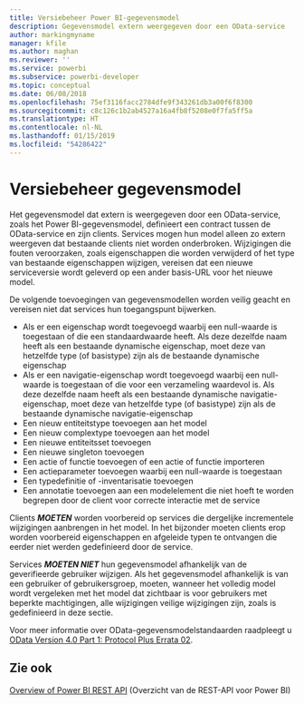 ```yaml
---
title: Versiebeheer Power BI-gegevensmodel
description: Gegevensmodel extern weergegeven door een OData-service
author: markingmyname
manager: kfile
ms.author: maghan
ms.reviewer: ''
ms.service: powerbi
ms.subservice: powerbi-developer
ms.topic: conceptual
ms.date: 06/08/2018
ms.openlocfilehash: 75ef3116facc2784dfe9f343261db3a00f6f8300
ms.sourcegitcommit: c8c126c1b2ab4527a16a4fb8f5208e0f7fa5ff5a
ms.translationtype: HT
ms.contentlocale: nl-NL
ms.lasthandoff: 01/15/2019
ms.locfileid: "54286422"
---
```

# <a name="data-model-versioning"></a>Versiebeheer gegevensmodel

Het gegevensmodel dat extern is weergegeven door een OData-service, zoals het Power BI-gegevensmodel, definieert een contract tussen de OData-service en zijn clients. Services mogen hun model alleen zo extern weergeven dat bestaande clients niet worden onderbroken. Wijzigingen die fouten veroorzaken, zoals eigenschappen die worden verwijderd of het type van bestaande eigenschappen wijzigen, vereisen dat een nieuwe serviceversie wordt geleverd op een ander basis-URL voor het nieuwe model.  
  
De volgende toevoegingen van gegevensmodellen worden veilig geacht en vereisen niet dat services hun toegangspunt bijwerken.  
  
* Als er een eigenschap wordt toegevoegd waarbij een null-waarde is toegestaan of die een standaardwaarde heeft. Als deze dezelfde naam heeft als een bestaande dynamische eigenschap, moet deze van hetzelfde type (of basistype) zijn als de bestaande dynamische eigenschap  
* Als er een navigatie-eigenschap wordt toegevoegd waarbij een null-waarde is toegestaan of die voor een verzameling waardevol is. Als deze dezelfde naam heeft als een bestaande dynamische navigatie-eigenschap, moet deze van hetzelfde type (of basistype) zijn als de bestaande dynamische navigatie-eigenschap  
* Een nieuw entiteitstype toevoegen aan het model  
* Een nieuw complextype toevoegen aan het model  
* Een nieuwe entiteitsset toevoegen  
* Een nieuwe singleton toevoegen  
* Een actie of functie toevoegen of een actie of functie importeren
* Een actieparameter toevoegen waarbij een null-waarde is toegestaan  
* Een typedefinitie of -inventarisatie toevoegen  
* Een annotatie toevoegen aan een modelelement die niet hoeft te worden begrepen door de client voor correcte interactie met de service  
  
Clients ***MOETEN*** worden voorbereid op services die dergelijke incrementele wijzigingen aanbrengen in het model. In het bijzonder moeten clients erop worden voorbereid eigenschappen en afgeleide typen te ontvangen die eerder niet werden gedefinieerd door de service.  
  
Services ***MOETEN NIET*** hun gegevensmodel afhankelijk van de geverifieerde gebruiker wijzigen. Als het gegevensmodel afhankelijk is van een gebruiker of gebruikersgroep, moeten, wanneer het volledig model wordt vergeleken met het model dat zichtbaar is voor gebruikers met beperkte machtigingen, alle wijzigingen veilige wijzigingen zijn, zoals is gedefinieerd in deze sectie.  
  
Voor meer informatie over OData-gegevensmodelstandaarden raadpleegt u [OData Version 4.0 Part 1: Protocol Plus Errata 02](http://docs.oasis-open.org/odata/odata/v4.0/odata-v4.0-part1-protocol.html).  
  
## <a name="see-also"></a>Zie ook
[Overview of Power BI REST API](https://docs.microsoft.com/rest/api/power-bi/) (Overzicht van de REST-API voor Power BI)  